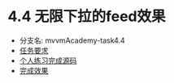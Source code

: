 # 4.4 无限下拉的feed效果

* 分支名: mvvmAcademy-task4.4
* [任务要求](http://ife.baidu.com/course/detail/id/22)
* [个人练习完成源码](https://github.com/cycdpoCodeLab/ife-course-2018/tree/mvvmAcademy-task4.4)
* [完成效果](https://cycdpocodelab.github.io/ife-course-2018/mvvmAcademy/task4.4/index.html)

